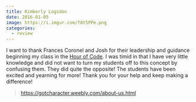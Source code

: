```yaml
---
title: Kimberly Logsdon
date: 2016-01-05
image: https://i.imgur.com/f8t5PPe.png
categories:
  - review
---
```


I want to thank Frances Coronel and Josh for their leadership and guidance beginning my class in the [Hour of Code](https://hourofcode.com/us). I was timid in that I have very little knowledge and did not want to turn my students off to this concept by confusing them. They did quite the opposite! The students have been excited and yearning for more! Thank you for your help and keep making a difference!

> https://gotcharacter.weebly.com/about-us.html
